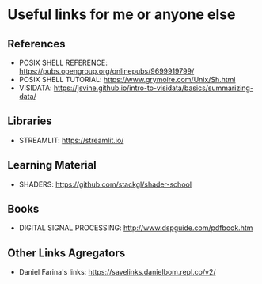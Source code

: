 # Useful links for me or anyone else

## References
* POSIX SHELL REFERENCE: https://pubs.opengroup.org/onlinepubs/9699919799/
* POSIX SHELL TUTORIAL: https://www.grymoire.com/Unix/Sh.html
* VISIDATA: https://jsvine.github.io/intro-to-visidata/basics/summarizing-data/

## Libraries
* STREAMLIT: https://streamlit.io/

## Learning Material
* SHADERS: https://github.com/stackgl/shader-school

## Books
* DIGITAL SIGNAL PROCESSING: http://www.dspguide.com/pdfbook.htm

## Other Links Agregators
* Daniel Farina's links: https://savelinks.danielbom.repl.co/v2/

